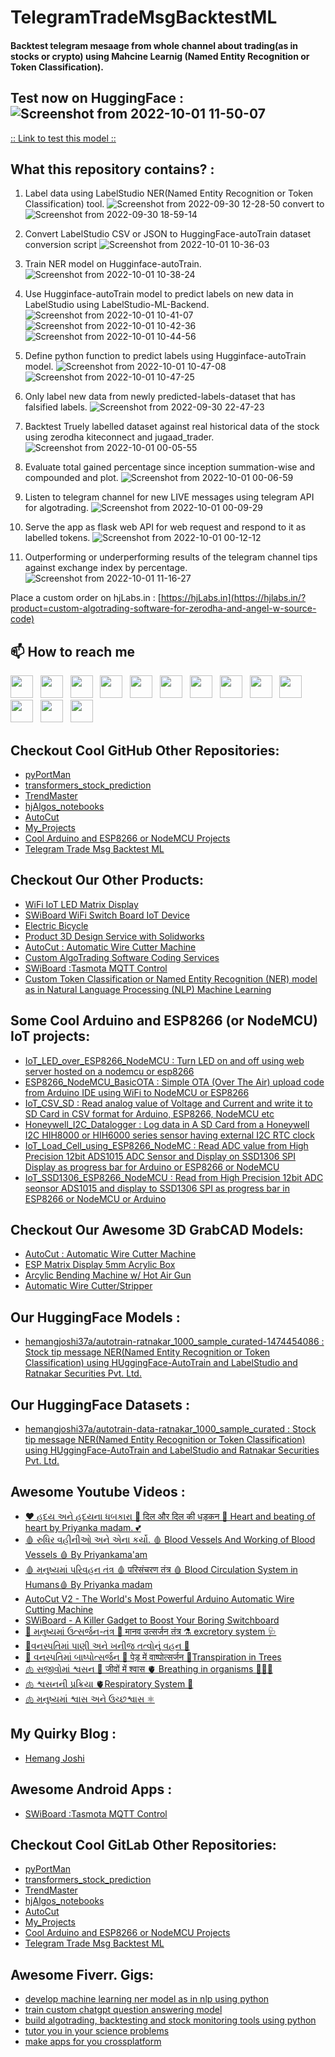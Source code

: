 # TelegramTradeMsgBacktestML

#### Backtest telegram mesaage from whole channel about trading(as in stocks or crypto) using Mahcine Learnig (Named Entity Recognition or Token Classification).

## Test now on HuggingFace : ![Screenshot from 2022-10-01 11-50-07](https://user-images.githubusercontent.com/12392345/193395791-2a586c59-1ee2-433d-9f27-cc8e90b8e679.png)
[:: Link to test this model ::](https://huggingface.co/hemangjoshi37a/autotrain-ratnakar_1000_sample_curated-1474454086?text=SUPER+DUPER+DELIVERY%0A%0ADELIVERY+%3A+BUY+BEPL+ABOVE+117+SL+103+TARGET+135+-+155+-+175)


## What this repository contains? :

1. Label data using LabelStudio NER(Named Entity Recognition or Token Classification) tool.
 ![Screenshot from 2022-09-30 12-28-50](https://user-images.githubusercontent.com/12392345/193394190-3ad215d1-3205-4af3-949e-6d95cf866c6c.png) convert to  ![Screenshot from 2022-09-30 18-59-14](https://user-images.githubusercontent.com/12392345/193394213-9bb936e7-34ea-4cbc-9132-80c7e5a006d7.png)

2. Convert LabelStudio CSV or JSON to HuggingFace-autoTrain dataset conversion script
![Screenshot from 2022-10-01 10-36-03](https://user-images.githubusercontent.com/12392345/193394227-32e293d4-6736-4e71-b687-b0c2fcad732c.png)

3. Train NER model on Hugginface-autoTrain.
 ![Screenshot from 2022-10-01 10-38-24](https://user-images.githubusercontent.com/12392345/193394247-bf51da86-45bb-41b4-b4da-3de86014e6a5.png)

4. Use Hugginface-autoTrain model to predict labels on new data in LabelStudio using LabelStudio-ML-Backend.
 ![Screenshot from 2022-10-01 10-41-07](https://user-images.githubusercontent.com/12392345/193394251-bfba07d4-c56b-4fe8-ba7f-08a1c69f0e2c.png)
 ![Screenshot from 2022-10-01 10-42-36](https://user-images.githubusercontent.com/12392345/193394261-df4bc8f8-9ffd-4819-ba26-04fddbba8e7b.png)
 ![Screenshot from 2022-10-01 10-44-56](https://user-images.githubusercontent.com/12392345/193394267-c5a111c3-8d00-4d6f-b3c6-0ea82e4ac474.png)

5. Define python function to predict labels using Hugginface-autoTrain model.
 ![Screenshot from 2022-10-01 10-47-08](https://user-images.githubusercontent.com/12392345/193394278-81389606-f690-454a-bb2b-ef3f1db39571.png)
![Screenshot from 2022-10-01 10-47-25](https://user-images.githubusercontent.com/12392345/193394288-27a0c250-41af-48b1-9c57-c146dc51da1d.png)

6. Only label new data from newly predicted-labels-dataset that has falsified labels.
 ![Screenshot from 2022-09-30 22-47-23](https://user-images.githubusercontent.com/12392345/193394294-fdfaf40a-c9cd-4c2d-836e-1878b503a668.png)

7. Backtest Truely labelled dataset against real historical data of the stock using zerodha kiteconnect and jugaad_trader.
 ![Screenshot from 2022-10-01 00-05-55](https://user-images.githubusercontent.com/12392345/193394303-137c2a2a-3341-4be3-8ece-5191669ec53a.png)

8. Evaluate total gained percentage since inception summation-wise and compounded and plot.
 ![Screenshot from 2022-10-01 00-06-59](https://user-images.githubusercontent.com/12392345/193394308-446eddd9-c5d1-47e3-a231-9edc620284bb.png)

9. Listen to telegram channel for new LIVE messages using telegram API for algotrading.
 ![Screenshot from 2022-10-01 00-09-29](https://user-images.githubusercontent.com/12392345/193394319-8cc915b7-216e-4e05-a7bf-28360b17de99.png)

10. Serve the app as flask web API for web request and respond to it as labelled tokens.
 ![Screenshot from 2022-10-01 00-12-12](https://user-images.githubusercontent.com/12392345/193394323-822c2a59-ca72-45b1-abca-a6e5df3364b0.png)

11. Outperforming or underperforming results of the telegram channel tips against exchange index by percentage.
 ![Screenshot from 2022-10-01 11-16-27](https://user-images.githubusercontent.com/12392345/193394685-53235198-04f8-4d3c-a341-535dd9093252.png)



Place a custom order on hjLabs.in : [https://hjLabs.in](https://hjlabs.in/?product=custom-algotrading-software-for-zerodha-and-angel-w-source-code)


## 📫 How to reach me
[<img height="36" src="https://cdn.simpleicons.org/similarweb"/>](https://hjlabs.in/) &nbsp;
[<img height="36" src="https://cdn.simpleicons.org/WhatsApp"/>](https://wa.me/917016525813) &nbsp;
[<img height="36" src="https://cdn.simpleicons.org/telegram"/>](https://t.me/hjlabs) &nbsp;
[<img height="36" src="https://cdn.simpleicons.org/Gmail"/>](mailto:hemangjoshi37a@gmail.com) &nbsp;
[<img height="36" src="https://cdn.simpleicons.org/LinkedIn"/>](https://www.linkedin.com/in/hemang-joshi-046746aa) &nbsp;
[<img height="36" src="https://cdn.simpleicons.org/facebook"/>](https://www.facebook.com/hemangjoshi37) &nbsp;
[<img height="36" src="https://cdn.simpleicons.org/Twitter"/>](https://twitter.com/HemangJ81509525) &nbsp;
[<img height="36" src="https://cdn.simpleicons.org/tumblr"/>](https://www.tumblr.com/blog/hemangjoshi37a-blog) &nbsp;
[<img height="36" src="https://cdn.simpleicons.org/StackOverflow"/>](https://stackoverflow.com/users/8090050/hemang-joshi) &nbsp;
[<img height="36" src="https://cdn.simpleicons.org/Instagram"/>](https://www.instagram.com/hemangjoshi37) &nbsp;
[<img height="36" src="https://cdn.simpleicons.org/Pinterest"/>](https://in.pinterest.com/hemangjoshi37a) &nbsp;
[<img height="36" src="https://cdn.simpleicons.org/Blogger"/>](http://hemangjoshi.blogspot.com) &nbsp;
[<img height="36" src="https://cdn.simpleicons.org/gitlab"/>](https://gitlab.com/hemangjoshi37a) &nbsp;

 
## Checkout Cool GitHub Other Repositories:
- [pyPortMan](https://github.com/hemangjoshi37a/pyPortMan)
- [transformers_stock_prediction](https://github.com/hemangjoshi37a/transformers_stock_prediction)
- [TrendMaster](https://github.com/hemangjoshi37a/TrendMaster)
- [hjAlgos_notebooks](https://github.com/hemangjoshi37a/hjAlgos_notebooks)
- [AutoCut](https://github.com/hemangjoshi37a/AutoCut)
- [My_Projects](https://github.com/hemangjoshi37a/My_Projects)
- [Cool Arduino and ESP8266 or NodeMCU Projects](https://github.com/hemangjoshi37a/my_Arduino)
- [Telegram Trade Msg Backtest ML](https://github.com/hemangjoshi37a/TelegramTradeMsgBacktestML)

## Checkout Our Other Products:
- [WiFi IoT LED Matrix Display](https://hjlabs.in/product/wifi-iot-led-display)
- [SWiBoard WiFi Switch Board IoT Device](https://hjlabs.in/product/swiboard-wifi-switch-board-iot-device)
- [Electric Bicycle](https://hjlabs.in/product/electric-bicycle)
- [Product 3D Design Service with Solidworks](https://hjlabs.in/product/product-3d-design-with-solidworks/)
- [AutoCut : Automatic Wire Cutter Machine](https://hjlabs.in/product/automatic-wire-cutter-machine/)
- [Custom AlgoTrading Software Coding Services](https://hjlabs.in/product/custom-algotrading-software-for-zerodha-and-angel-w-source-code//)
- [SWiBoard :Tasmota MQTT Control](https://play.google.com/store/apps/details?id=in.hjlabs.swiboard)
- [Custom Token Classification or Named Entity Recognition (NER) model as in Natural Language Processing (NLP) Machine Learning](https://hjlabs.in/product/custom-token-classification-or-named-entity-recognition-ner-model-as-in-natural-language-processing-nlp-machine-learning/)

## Some Cool Arduino and ESP8266 (or NodeMCU) IoT projects:
- [IoT_LED_over_ESP8266_NodeMCU : Turn LED on and off using web server hosted on a nodemcu or esp8266](https://github.com/hemangjoshi37a/my_Arduino/tree/master/IoT_LED_over_ESP8266_NodeMCU)
- [ESP8266_NodeMCU_BasicOTA : Simple OTA (Over The Air) upload code from Arduino IDE using WiFi to NodeMCU or ESP8266](https://github.com/hemangjoshi37a/my_Arduino/tree/master/ESP8266_NodeMCU_BasicOTA)  
- [IoT_CSV_SD : Read analog value of Voltage and Current and write it to SD Card in CSV format for Arduino, ESP8266, NodeMCU etc](https://github.com/hemangjoshi37a/my_Arduino/tree/master/IoT_CSV_SD)  
- [Honeywell_I2C_Datalogger : Log data in A SD Card from a Honeywell I2C HIH8000 or HIH6000 series sensor having external I2C RTC clock](https://github.com/hemangjoshi37a/my_Arduino/tree/master/Honeywell_I2C_Datalogger)
- [IoT_Load_Cell_using_ESP8266_NodeMC : Read ADC value from High Precision 12bit ADS1015 ADC Sensor and Display on SSD1306 SPI Display as progress bar for Arduino or ESP8266 or NodeMCU](https://github.com/hemangjoshi37a/my_Arduino/tree/master/IoT_Load_Cell_using_ESP8266_NodeMC)
- [IoT_SSD1306_ESP8266_NodeMCU : Read from High Precision 12bit ADC seonsor ADS1015 and display to SSD1306 SPI as progress bar in ESP8266 or NodeMCU or Arduino](https://github.com/hemangjoshi37a/my_Arduino/tree/master/IoT_SSD1306_ESP8266_NodeMCU)  

## Checkout Our Awesome 3D GrabCAD Models:
- [AutoCut : Automatic Wire Cutter Machine](https://grabcad.com/library/automatic-wire-cutter-machine-1)
- [ESP Matrix Display 5mm Acrylic Box](https://grabcad.com/library/esp-matrix-display-5mm-acrylic-box-1)
- [Arcylic Bending Machine w/ Hot Air Gun](https://grabcad.com/library/arcylic-bending-machine-w-hot-air-gun-1)
- [Automatic Wire Cutter/Stripper](https://grabcad.com/library/automatic-wire-cutter-stripper-1)

## Our HuggingFace Models :
- [hemangjoshi37a/autotrain-ratnakar_1000_sample_curated-1474454086 : Stock tip message NER(Named Entity Recognition or Token Classification) using HUggingFace-AutoTrain and LabelStudio and Ratnakar Securities Pvt. Ltd.](https://huggingface.co/hemangjoshi37a/autotrain-ratnakar_1000_sample_curated-1474454086)

## Our HuggingFace Datasets :
- [hemangjoshi37a/autotrain-data-ratnakar_1000_sample_curated : Stock tip message NER(Named Entity Recognition or Token Classification) using HUggingFace-AutoTrain and LabelStudio and Ratnakar Securities Pvt. Ltd.](https://huggingface.co/datasets/hemangjoshi37a/autotrain-data-ratnakar_1000_sample_curated)

## Awesome Youtube Videos :
- [❤️ હદય અને હદયના ધબકારા 💙 दिल और दिल की धड़कन 💖 Heart and beating of heart by Priyanka madam. 💕](https://www.youtube.com/watch?v=9v3MK6oTOeA)
- [🩸 રુધિર વહીનીઓ અને એના કર્યો. 🩸 Blood Vessels And Working of Blood Vessels 🩸 By Priyankama'am](https://www.youtube.com/watch?v=T7mMcEYNKyQ)
- [🩸 મનુષ્યમાં પરિવહન તંત્ર 🩸 परिसंचरण तंत्र 🩸 Blood Circulation System in Humans🩸 By Priyanka madam](https://www.youtube.com/watch?v=vxa6o_wrWnY)
- [AutoCut V2 - The World's Most Powerful Arduino Automatic Wire Cutting Machine](https://www.youtube.com/watch?v=oGr0mWmNhKY)
- [SWiBoard - A Killer Gadget to Boost Your Boring Switchboard](https://www.youtube.com/watch?v=ftza6WM4LiE)
- [🧪 મનુષ્યમાં ઉત્સર્જન-તંત્ર 🦠 मानव उत्सर्जन तंत्र ⚗️ excretory system 🩺](https://www.youtube.com/watch?v=UUGI-CFKsWI)
- [🌳વનસ્પતિમાં પાણી અને ખનીજ તત્વોનું વહન 🌲](https://youtu.be/1da9p6iYlr4)
- [🌲 વનસ્પતિમાં બાષ્પોત્સર્જન 🌳 पेड़ में वाष्पोत्सर्जन 🎄Transpiration in Trees](https://youtu.be/I9Sirc42Ktg)
- [🫁 સજીવોમાં શ્વસન 🧬 जीवों में श्वास 🫀 Breathing in organisms 👩🏻‍🔬](https://youtu.be/sIMl4t2OFmY)
- [🫁 શ્વસનની પ્રક્રિયા 🫀Respiratory System 🦠](https://youtu.be/hua8ZD5Ge1w)
- [🫁 મનુષ્યમાં શ્વાસ અને ઉચ્છશ્વાસ ⚛️ ](https://youtu.be/BI-CYgnkGCw)

## My Quirky Blog :
- [Hemang Joshi](http://hemangjoshi.blogspot.com/)

## Awesome Android Apps :
- [SWiBoard :Tasmota MQTT Control](https://play.google.com/store/apps/details?id=in.hjlabs.swiboard)
 
## Checkout Cool GitLab Other Repositories:
- [pyPortMan](https://gitlab.com/hemangjoshi37a/pyPortMan)
- [transformers_stock_prediction](https://gitlab.com/hemangjoshi37a/transformers_stock_prediction)
- [TrendMaster](https://gitlab.com/hemangjoshi37a/TrendMaster)
- [hjAlgos_notebooks](https://gitlab.com/hemangjoshi37a/hjAlgos_notebooks)
- [AutoCut](https://gitlab.com/hemangjoshi37a/AutoCut)
- [My_Projects](https://gitlab.com/hemangjoshi37a/My_Projects)
- [Cool Arduino and ESP8266 or NodeMCU Projects](https://gitlab.com/hemangjoshi37a/my_Arduino)
- [Telegram Trade Msg Backtest ML](https://gitlab.com/hemangjoshi37a/TelegramTradeMsgBacktestML)

## Awesome Fiverr. Gigs:
- [develop machine learning ner model as in nlp using python](https://www.fiverr.com/share/9YNabx)
- [train custom chatgpt question answering model](https://www.fiverr.com/share/rwx6r7)
- [build algotrading, backtesting and stock monitoring tools using python](https://www.fiverr.com/share/A7Y14q)
- [tutor you in your science problems](https://www.fiverr.com/share/zPzmlz)
- [make apps for you crossplatform	](https://www.fiverr.com/share/BGw12l)
